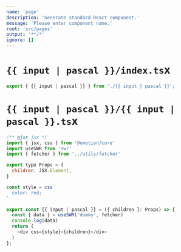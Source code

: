 ```yaml
---
name: 'page'
description: 'Generate standard React component.'
message: 'Please enter component name.'
root: 'src/pages'
output: '**/*'
ignore: []
---
```


# `{{ input | pascal }}/index.ts`x

```javascript
export { {{ input | pascal }} } from './{{ input | pascal }}';
```

# `{{ input | pascal }}/{{ input | pascal }}.ts`x

```javascript
/** @jsx jsx */
import { jsx, css } from '@emotion/core'
import useSWR from 'swr'
import { fetcher } from '../utils/fetcher'

export type Props = {
  children: JSX.Element,
}

const style = css`
  color: red;
`

export const {{ input | pascal }} = ({ children }: Props) => {
  const { data } = useSWR('dummy', fetcher)
  console.log(data)
  return (
    <div css={style}>{children}</div>
  )
};
```